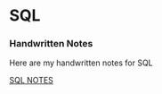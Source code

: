 <h1>SQL</h1>

<h3>Handwritten Notes</h3>
<p>Here are my handwritten notes for SQL</p>

<a href='https://drive.google.com/file/d/1X0njRYbe3pcvHLmCCWA4L-Qb1ogNVpl_/view?usp=sharing'>SQL NOTES</a>
